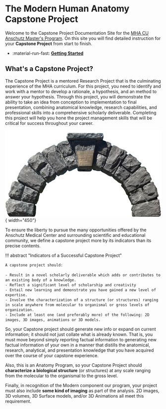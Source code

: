 # The Modern Human Anatomy Capstone Project

Welcome to the Capstone Project Documentation Site for the [MHA CU Anschutz Master's Program](https://medschool.cuanschutz.edu/ms-modern-human-anatomy). On this site you will find detailed instruction for your **Capstone Project** from start to finish.

<div class="grid cards" markdown>

-   :material-run-fast: [**Getting Started**](initial-steps.md)
<!-- 
-   :material-web: [MHA Shared Digital Resources site](https://olucdenver.sharepoint.com/:u:/r/sites/mhacapstone/SitePages/Home.aspx?csf=1&web=1&share=EZ3f61b1CItBv5s-I30DU1cB3g79N2lXZbsNuuV4h3eGDQ&e=swWjXF) -->

</div>

## What's a Capstone Project?

The Capstone Project is a mentored Research Project that is the culminating experience of the MHA curriculum. For this project, you need to identify and work with a mentor to develop a rationale,  a hypothesis, and an method to answer your hypothesis. Through this project, you will demonstrate the ability to take an idea from conception to implementation to final presentation, combining anatomical knowledge, research capabilities, and professional skills into a comprehensive scholarly deliverable. Completing this project will help you hone the project management skills that will be critical for success throughout your career.

![Stone Arch featuring a Key Stone and a Cap Stone](images/capstone-2.jpg){ width="450"}

To ensure the liberty to pursue the many opportunities offered by the Anschutz Medical Center and surrounding scientific and educational community, we define a capstone project more by its indicators than its precise contents.

!!! abstract "Indicators of a Successful Capstone Project"

    A capstone project should:

    - Result in a novel scholarly deliverable which adds or contributes to an existing body of a knowledge.
    - Reflect a significant level of scholarship and creativity
    - Entail new learning and demonstrate you have gained a new level of expertise.
    - Involve the characterization of a structure (or structures) ranging in scale anywhere from molecular to organismal or gross levels of organization.
    - Include at least one (and preferably more) of the following: 2D images, 3D images, animations or 3D models.

So, your Capstone project should generate new info or expand on current information; it should not just collate what is already known. That is, you must move beyond simply reporting factual information to generating new factual information of your own in a manner that distills the anatomical, research, analytical, and presentation knowledge that you have acquired over the course of your capstone experience.

Also, this is an Anatomy Program, so your Capstone Project should **characterize a biological structure** (or structures) at any scale ranging from the molecular to the organismal to the gross level.

Finally, in recognition of the Modern component our program, your project must also include **some kind of imaging** as part of the analysis. 2D images, 3D volumes, 3D Surface models, and/or 3D Animations all meet this requirement.
